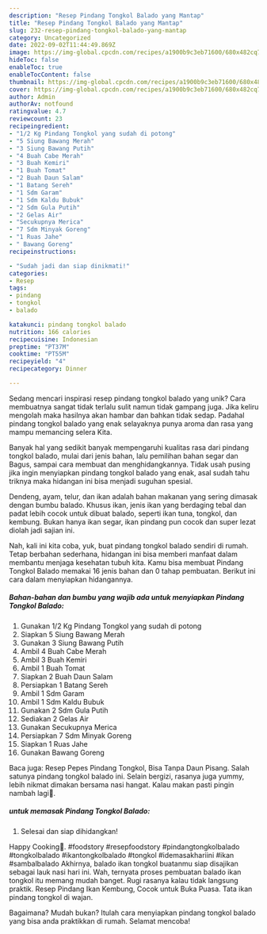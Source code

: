 ```yaml
---
description: "Resep Pindang Tongkol Balado yang Mantap"
title: "Resep Pindang Tongkol Balado yang Mantap"
slug: 232-resep-pindang-tongkol-balado-yang-mantap
category: Uncategorized
date: 2022-09-02T11:44:49.869Z
image: https://img-global.cpcdn.com/recipes/a1900b9c3eb71600/680x482cq70/pindang-tongkol-balado-foto-resep-utama.jpg
hideToc: false
enableToc: true
enableTocContent: false
thumbnail: https://img-global.cpcdn.com/recipes/a1900b9c3eb71600/680x482cq70/pindang-tongkol-balado-foto-resep-utama.jpg
cover: https://img-global.cpcdn.com/recipes/a1900b9c3eb71600/680x482cq70/pindang-tongkol-balado-foto-resep-utama.jpg
author: Admin
authorAv: notfound
ratingvalue: 4.7
reviewcount: 23
recipeingredient:
- "1/2 Kg Pindang Tongkol yang sudah di potong"
- "5 Siung Bawang Merah"
- "3 Siung Bawang Putih"
- "4 Buah Cabe Merah"
- "3 Buah Kemiri"
- "1 Buah Tomat"
- "2 Buah Daun Salam"
- "1 Batang Sereh"
- "1 Sdm Garam"
- "1 Sdm Kaldu Bubuk"
- "2 Sdm Gula Putih"
- "2 Gelas Air"
- "Secukupnya Merica"
- "7 Sdm Minyak Goreng"
- "1 Ruas Jahe"
- " Bawang Goreng"
recipeinstructions:

- "Sudah jadi dan siap dinikmati!"
categories:
- Resep
tags:
- pindang
- tongkol
- balado

katakunci: pindang tongkol balado 
nutrition: 166 calories
recipecuisine: Indonesian
preptime: "PT37M"
cooktime: "PT55M"
recipeyield: "4"
recipecategory: Dinner

---
```





Sedang mencari inspirasi resep pindang tongkol balado yang unik? Cara membuatnya sangat tidak terlalu sulit namun tidak gampang juga. Jika keliru mengolah maka hasilnya akan hambar dan bahkan tidak sedap. Padahal pindang tongkol balado yang enak selayaknya punya aroma dan rasa yang mampu memancing selera Kita.





Banyak hal yang sedikit banyak mempengaruhi kualitas rasa dari pindang tongkol balado, mulai dari jenis bahan, lalu pemilihan bahan segar dan Bagus, sampai cara membuat dan menghidangkannya. Tidak usah pusing jika ingin menyiapkan pindang tongkol balado yang enak,      asal sudah tahu triknya maka hidangan ini bisa menjadi suguhan spesial.














Dendeng, ayam, telur, dan ikan adalah bahan makanan yang sering dimasak dengan bumbu balado. Khusus ikan, jenis ikan yang berdaging tebal dan padat lebih cocok untuk dibuat balado, seperti ikan tuna, tongkol, dan kembung. Bukan hanya ikan segar, ikan pindang pun cocok dan super lezat diolah jadi sajian ini.






Nah, kali ini kita coba, yuk, buat pindang tongkol balado sendiri di rumah. Tetap berbahan sederhana, hidangan ini bisa memberi manfaat dalam membantu menjaga kesehatan tubuh kita. Kamu bisa membuat Pindang Tongkol Balado memakai 16 jenis bahan dan 0 tahap pembuatan. Berikut ini cara dalam menyiapkan hidangannya.

<!--inarticleads1-->

##### Bahan-bahan dan bumbu yang wajib ada untuk menyiapkan Pindang Tongkol Balado:

1. Gunakan 1/2 Kg Pindang Tongkol yang sudah di potong
1. Siapkan 5 Siung Bawang Merah
1. Gunakan 3 Siung Bawang Putih
1. Ambil 4 Buah Cabe Merah
1. Ambil 3 Buah Kemiri
1. Ambil 1 Buah Tomat
1. Siapkan 2 Buah Daun Salam
1. Persiapkan 1 Batang Sereh
1. Ambil 1 Sdm Garam
1. Ambil 1 Sdm Kaldu Bubuk
1. Gunakan 2 Sdm Gula Putih
1. Sediakan 2 Gelas Air
1. Gunakan Secukupnya Merica
1. Persiapkan 7 Sdm Minyak Goreng
1. Siapkan 1 Ruas Jahe
1. Gunakan  Bawang Goreng


Baca juga: Resep Pepes Pindang Tongkol, Bisa Tanpa Daun Pisang. Salah satunya pindang tongkol balado ini. Selain bergizi, rasanya juga yummy, lebih nikmat dimakan bersama nasi hangat. Kalau makan pasti pingin nambah lagi🤤. 

<!--inarticleads2-->

#####  untuk memasak Pindang Tongkol Balado:


1. Selesai dan siap dihidangkan!

Happy Cooking🥰. #foodstory #resepfoodstory #pindangtongkolbalado #tongkolbalado #ikantongkolbalado #tongkol #idemasakhariini #ikan #sambalbalado Akhirnya, balado ikan tongkol buatanmu siap disajikan sebagai lauk nasi hari ini. Wah, ternyata proses pembuatan balado ikan tongkol itu memang mudah banget. Rugi rasanya kalau tidak langsung praktik. Resep Pindang Ikan Kembung, Cocok untuk Buka Puasa. Tata ikan pindang tongkol di wajan. 

Bagaimana? Mudah bukan? Itulah cara menyiapkan pindang tongkol balado yang bisa anda praktikkan di rumah. Selamat mencoba!
